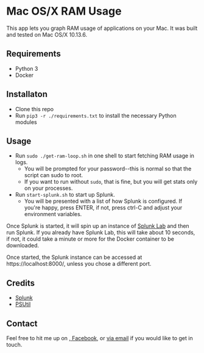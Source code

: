 

# Mac OS/X RAM Usage

This app lets you graph RAM usage of applications on your Mac.  It was built
and tested on Mac OS/X 10.13.6.


## Requirements

- Python 3
- Docker


## Installaton

- Clone this repo
- Run `pip3 -r ./requirements.txt` to install the necessary Python modules


## Usage

- Run `sudo ./get-ram-loop.sh` in one shell to start fetching RAM usage in logs.
   - You will be prompted for your password--this is normal so that the script can sudo to root.
   - If you want to run without `sudo`, that is fine, but you will get stats only on your processes.
- Run `start-splunk.sh` to start up Splunk.
   - You will be presented with a list of how Splunk is configured.  If you're happy, press ENTER, if not, press ctrl-C and adjust your environment variables.

Once Splunk is started, it will spin up an instance of 
<a href="https://github.com/dmuth/splunk-lab">Splunk Lab</a> and then run Splunk.
If you already have Splunk Lab, this will take about 10 seconds, if not, it could take
a minute or more for the Docker container to be downloaded.

Once started, the Splunk instance can be accessed at https://localhost:8000/, unless
you chose a different port.


## Credits

- <a href="https://www.splunk.com/">Splunk</a>
- <a href="https://pypi.org/project/psutil/">PSUtil</a>


## Contact

Feel free to hit me up on <a href="https://twitter.com/dmuth">,
<a href="https://facebook.com/dmuth">Facebook</a>,
or <a href="https://www.dmuth.org/contact">via email</a> if you 
would like to get in touch.





